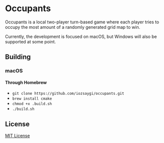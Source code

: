 # Occupants

Occupants is a local two-player turn-based game where each player tries to occupy the most amount of a randomly
generated grid map to win.

Currently, the development is focused on macOS, but Windows will also be supported at some point.

## Building

### macOS

#### Through Homebrew

- `git clone https://github.com/iozsaygi/occupants.git`
- `brew install cmake`
- `chmod +x .build.sh`
- `./build.sh`

## License

[MIT License](https://github.com/iozsaygi/occupants/blob/main/LICENSE)
